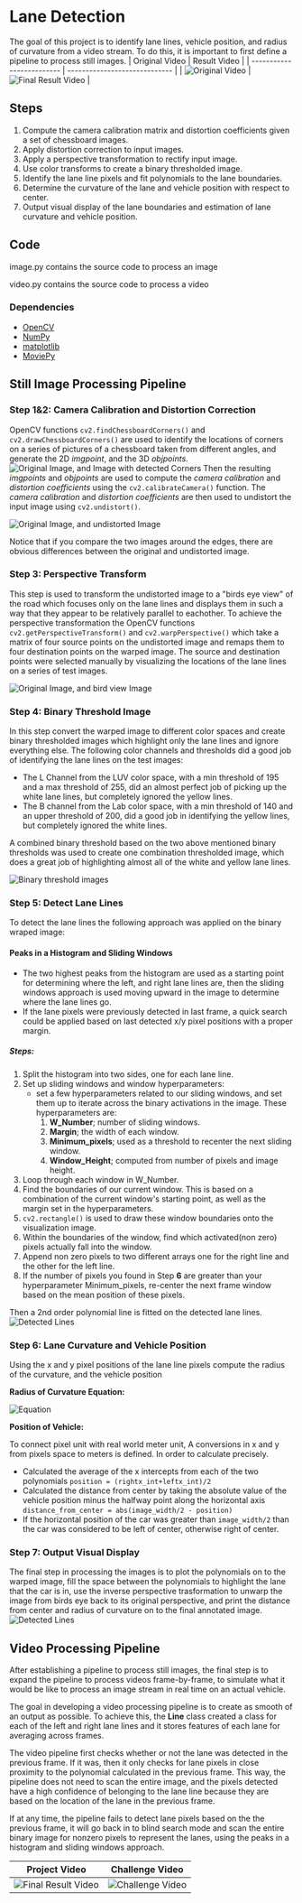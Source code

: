 [image1]: ./Images/corners.png "Corners Chessboard"
[image2]: ./Images/undistorted.png "Undistorted Input"
[image3]: ./Images/perspective.png "perspective image"
[image4]: ./Images/binary.png "binary threshold images"
[image5]: ./Images/detected_lines.png "detected lines images"
[image6]: ./Images/output.png "output images"
[image7]: ./Images/project.gif "origin video"
[image8]: ./Images/project_result.gif "project video"
[image9]: ./Images/challenge_result.gif "challenge video"
[image10]: ./Images/equation.png "challenge video"
# Lane Detection
The goal of this project is to identify lane lines, vehicle position, and radius of curvature from a video stream. To do this, it is important to first define a pipeline to process still images.
| Original Video            | Result Video                  |
| ------------------------- | ----------------------------- |
| ![Original Video][image7] | ![Final Result Video][image8] |
## Steps
  1. Compute the camera calibration matrix and distortion coefficients given a set of chessboard images.
  2. Apply distortion correction to input images.
  3. Apply a perspective transformation to rectify input image.
  4. Use color transforms to create a binary thresholded image. 
  5. Identify the lane line pixels and fit polynomials to the lane boundaries.
  6. Determine the curvature of the lane and vehicle position with respect to center.
  7. Output visual display of the lane boundaries and estimation of lane curvature and vehicle position.

 ## Code
 image.py contains the source code to process an image

 video.py contains the source code to process a video 
 ### Dependencies
- [OpenCV](http://opencv.org/)
- [NumPy](http://www.numpy.org/)
- [matplotlib](http://matplotlib.org/)
- [MoviePy](http://zulko.github.io/moviepy/)

## Still Image Processing Pipeline
### Step 1&2: Camera Calibration and Distortion Correction
 OpenCV functions `cv2.findChessboardCorners()` and `cv2.drawChessboardCorners()` are used to identify the locations of corners on a series of pictures of a chessboard taken from different angles, and generate the 2D *imgpoint*, and the 3D *objpoints*.![Original Image, and Image with detected Corners][image1]
 Then the resulting *imgpoints* and *objpoints* are used to compute the *camera calibration* and *distortion coefficients* using the `cv2.calibrateCamera()` function. The *camera calibration* and *distortion coefficients* are then used to undistort the input image using `cv2.undistort()`.

 ![Original Image, and undistorted Image][image2]

 Notice that if you compare the two images around the edges, there are obvious differences between the original and undistorted image.
 
 ### Step 3: Perspective Transform
 This step is used to transform the undistorted image to a "birds eye view" of the road which focuses only on the lane lines and displays them in such a way that they appear to be relatively parallel to eachother. To achieve the perspective transformation the OpenCV functions `cv2.getPerspectiveTransform()` and `cv2.warpPerspective()` which take a matrix of four source points on the undistorted image and remaps them to four destination points on the warped image. The source and destination points were selected manually by visualizing the locations of the lane lines on a series of test images.
 
 ![Original Image, and bird view Image][image3]

 ### Step 4: Binary Threshold Image
 In this step convert the warped image to different color spaces and create binary thresholded images which highlight only the lane lines and ignore everything else. The following color channels and thresholds did a good job of identifying the lane lines on the test images:

- The L Channel from the LUV color space, with a min threshold of 195 and a max threshold of 255, did an almost perfect job of picking up the white lane lines, but completely ignored the yellow lines.
- The B channel from the Lab color space, with a min threshold of 140 and an upper threshold of 200, did a good job in identifying the yellow lines, but completely ignored the white lines.
   
 A combined binary threshold based on the two above mentioned binary thresholds was used to create one combination thresholded image, which does a great job of highlighting almost all of the white and yellow lane lines.
 
 ![ Binary threshold images][image4]

 ### Step 5: Detect Lane Lines
 To detect the lane lines the following approach was applied on the binary wraped image:
#### Peaks in a Histogram and Sliding Windows
* The two highest peaks from the histogram are used as a starting point for determining where the left, and right lane lines are, then the sliding windows approach is used moving upward in the image to determine where the lane lines go.
* If the lane pixels were previously detected in last frame, a quick search could be applied based on last detected x/y pixel positions with a proper margin.
##### Steps:
  1. Split the histogram into two sides, one for each lane line.
  2. Set up sliding windows and window hyperparameters:
     * set a few hyperparameters related to our sliding windows, and set them up to iterate across the binary activations in the image. These hyperparameters are:
        1. **W_Number**; number of sliding windows.
        2. **Margin**; the width of each window.
        3. **Minimum_pixels**; used as a threshold to recenter the next sliding window.
        4. **Window_Height**; computed from number of pixels and image height.
  3. Loop through each window in W_Number.
  4. Find the boundaries of our current window. This is based on a combination of the current window's starting point, as well as the margin set in the hyperparameters.
  5. `cv2.rectangle()` is used to draw these window boundaries onto the visualization image.
  6. Within the boundaries of the window, find which activated(non zero) pixels actually fall into the window.
  7. Append non zero pixels to two different arrays one for the right line and the other for the left line.
  8. If the number of pixels you found in Step **6** are greater than your hyperparameter Minimum_pixels, re-center the next frame window based on the mean position of these pixels.
   
Then a 2nd order polynomial line is fitted on the detected lane lines. ![ Detected Lines][image5]

### Step 6: Lane Curvature and Vehicle Position
Using the x and y pixel positions of the lane line pixels compute the radius of the curvature, and the vehicle position

**Radius of Curvature Equation:**

![Equation ][image10]

**Position of Vehicle:**

To connect pixel unit with real world meter unit, A conversions in x and y from pixels space to meters is defined. In order to calculate precisely.

- Calculated the average of the x intercepts from each of the two polynomials `position = (rightx_int+leftx_int)/2`
- Calculated the distance from center by taking the absolute value of the vehicle position minus the halfway point along the horizontal axis `distance_from_center = abs(image_width/2 - position)`
- If the horizontal position of the car was greater than `image_width/2` than the car was considered to be left of center, otherwise right of center. 

### Step 7: Output Visual Display
The final step in processing the images is to plot the polynomials on to the warped image, fill the space between the polynomials to highlight the lane that the car is in, use the inverse perspective trasformation to unwarp the image from birds eye back to its original perspective, and print the distance from center and radius of curvature on to the final annotated image.![ Detected Lines][image6]

## Video Processing Pipeline

After establishing a pipeline to process still images, the final step is to expand the pipeline to process videos frame-by-frame, to simulate what it would be like to process an image stream in real time on an actual vehicle.

The goal in developing a video processing pipeline is to create as smooth of an output as possible. To achieve this, the **Line** class created a class for each of the left and right lane lines and it stores features of each lane for averaging across frames.

The video pipeline first checks whether or not the lane was detected in the previous frame. If it was, then it only checks for lane pixels in close proximity to the polynomial calculated in the previous frame. This way, the pipeline does not need to scan the entire image, and the pixels detected have a high confidence of belonging to the lane line because they are based on the location of the lane in the previous frame.

If at any time, the pipeline fails to detect lane pixels based on the the previous frame, it will go back in to blind search mode and scan the entire binary image for nonzero pixels to represent the lanes, using the peaks in a histogram and sliding windows approach.

| Project Video                 | Challenge Video            |
| ----------------------------- | -------------------------- |
| ![Final Result Video][image8] | ![Challenge Video][image9] |
